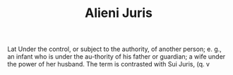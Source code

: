 ---
title: Alieni Juris
letter: A
permalink: "/definitions/alieni-juris.html"
body: Lat Under the control, or subject to the authority, of another person; e. g.,
  an infant who is under the au-thority of his father or guardian; a wife under the
  power of her husband. The term is contrasted with Sui Juris, (q. v
published_at: '2018-07-07'
layout: post
---